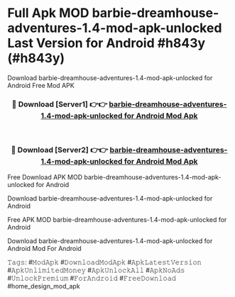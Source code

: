 # Full Apk MOD barbie-dreamhouse-adventures-1.4-mod-apk-unlocked Last Version for Android #h843y (#h843y)
Download barbie-dreamhouse-adventures-1.4-mod-apk-unlocked for Android Free Mod APK

<div align="center">
<h3>🔴 Download [Server1] 👉👉 <a href="https://app.mediaupload.pro?title=barbie-dreamhouse-adventures-1.4-mod-apk-unlocked&ref=15F">barbie-dreamhouse-adventures-1.4-mod-apk-unlocked for Android Mod Apk</a></h3><br>

<h3>🔴 Download [Server2] 👉👉 <a href="https://app.mediaupload.pro?title=barbie-dreamhouse-adventures-1.4-mod-apk-unlocked&ref=15F">barbie-dreamhouse-adventures-1.4-mod-apk-unlocked for Android Mod Apk</a></h3>
</div>


Free Download APK MOD barbie-dreamhouse-adventures-1.4-mod-apk-unlocked for Android

Download barbie-dreamhouse-adventures-1.4-mod-apk-unlocked for Android 

Free APK MOD barbie-dreamhouse-adventures-1.4-mod-apk-unlocked for Android 

Download barbie-dreamhouse-adventures-1.4-mod-apk-unlocked for Android Mod For Android

𝚃𝚊𝚐𝚜: #𝙼𝚘𝚍𝙰𝚙𝚔 #𝙳𝚘𝚠𝚗𝚕𝚘𝚊𝚍𝙼𝚘𝚍𝙰𝚙𝚔 #𝙰𝚙𝚔𝙻𝚊𝚝𝚎𝚜𝚝𝚅𝚎𝚛𝚜𝚒𝚘𝚗 #𝙰𝚙𝚔𝚄𝚗𝚕𝚒𝚖𝚒𝚝𝚎𝚍𝙼𝚘𝚗𝚎𝚢 #𝙰𝚙𝚔𝚄𝚗𝚕𝚘𝚌𝚔𝙰𝚕𝚕 #𝙰𝚙𝚔𝙽𝚘𝙰𝚍𝚜 #𝚄𝚗𝚕𝚘𝚌𝚔𝙿𝚛𝚎𝚖𝚒𝚞𝚖 #𝙵𝚘𝚛𝙰𝚗𝚍𝚛𝚘𝚒𝚍 #𝙵𝚛𝚎𝚎𝙳𝚘𝚠𝚗𝚕𝚘𝚊𝚍 #home_design_mod_apk